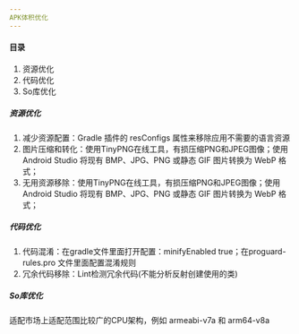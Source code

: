 ```yaml
---
APK体积优化
---
```

#### 目录
1. 资源优化
2. 代码优化
3. So库优化
##### 资源优化
1. 减少资源配置：Gradle 插件的 resConfigs 属性来移除应用不需要的语言资源
2. 图片压缩和转化：使用TinyPNG在线工具，有损压缩PNG和JPEG图像；使用 Android Studio 将现有 BMP、JPG、PNG 或静态 GIF 图片转换为 WebP 格式；
3. 无用资源移除：使用TinyPNG在线工具，有损压缩PNG和JPEG图像；使用 Android Studio 将现有 BMP、JPG、PNG 或静态 GIF 图片转换为 WebP 格式；
##### 代码优化
1. 代码混淆：在gradle文件里面打开配置：minifyEnabled true；在proguard-rules.pro 文件里面配置混淆规则
2. 冗余代码移除：Lint检测冗余代码(不能分析反射创建使用的类)
##### So库优化
适配市场上适配范围比较广的CPU架构，例如 armeabi-v7a 和 arm64-v8a
